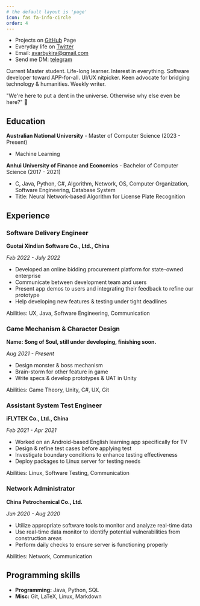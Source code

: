 ```yaml
---
# the default layout is 'page'
icon: fas fa-info-circle
order: 4
---
```


- Projects on [GitHub](https://github.com/avarbykira) Page
- Everyday life on [Twitter](https://twitter.com/avarbykira)
- Email: avarbykira@gmail.com
- Send me DM: [telegram](https://t.me/avarbykira) 

Current Master student. Life-long learner. Interest in everything. Software developer toward APP-for-all. UI/UX nitpicker. Keen advocate for bridging technology & humanities. Weekly writer.

"We're here to put a dent in the universe. Otherwise why else even be here?" 🍎

## Education

**Australian National University** - Master of Computer Science (2023 - Present)

- Machine Learning

**Anhui University of Finance and Economics** - Bachelor of Computer Science (2017 - 2021)

- C, Java, Python, C#, Algorithm, Network, OS, Computer Organization, Software Engineering, Database System
- Title: Neural Network-based Algorithm for License Plate Recognition

## Experience

### Software Delivery Engineer

**Guotai Xindian Software Co., Ltd., China**

*Feb 2022 - July 2022*

- Developed an online bidding procurement platform for state-owned enterprise
- Communicate between development team and users
- Present app demos to users and integrating their feedback to refine our prototype
- Help developing new features & testing under tight deadlines

Abilities: UX, Java, Software Engineering, Communication

### Game Mechanism & Character Design

**Name: Song of Soul, still under developing, finishing soon.**

*Aug 2021 - Present*

- Design monster & boss mechanism
- Brain-storm for other feature in game
- Write specs & develop prototypes & UAT in Unity

Abilities: Game Theory, Unity, C#, UX, Git

### Assistant System Test Engineer

**iFLYTEK Co., Ltd., China**

*Feb 2021 - Apr 2021*

- Worked on an Android-based English learning app specifically for TV
- Design & refine test cases before applying test
- Investigate boundary conditions to enhance testing effectiveness
- Deploy packages to Linux server for testing needs

Abilities: Linux, Software Testing, Communication

### Network Administrator

**China Petrochemical Co., Ltd.**

*Jun 2020 - Aug 2020*

- Utilize appropriate software tools to monitor and analyze real-time data
- Use real-time data monitor to identify potential vulnerabilities from construction areas
- Perform daily checks to ensure server is functioning properly

Abilities: Network, Communication

## Programming skills

- **Programming:** Java, Python, SQL
- **Misc:** Git, LaTeX, Linux, Markdown

